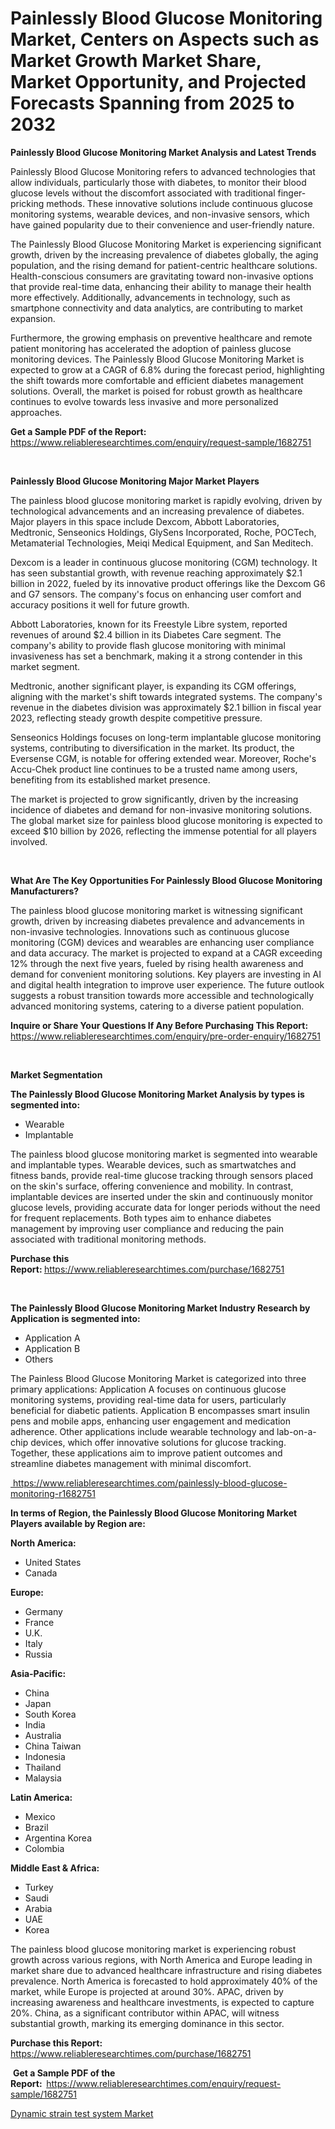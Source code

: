 <p><h1>Painlessly Blood Glucose Monitoring Market, Centers on Aspects such as Market Growth Market Share, Market Opportunity, and Projected Forecasts Spanning from 2025 to 2032</h1></p><p><strong>Painlessly Blood Glucose Monitoring Market Analysis and Latest Trends</strong></p>
<p><p>Painlessly Blood Glucose Monitoring refers to advanced technologies that allow individuals, particularly those with diabetes, to monitor their blood glucose levels without the discomfort associated with traditional finger-pricking methods. These innovative solutions include continuous glucose monitoring systems, wearable devices, and non-invasive sensors, which have gained popularity due to their convenience and user-friendly nature.</p><p>The Painlessly Blood Glucose Monitoring Market is experiencing significant growth, driven by the increasing prevalence of diabetes globally, the aging population, and the rising demand for patient-centric healthcare solutions. Health-conscious consumers are gravitating toward non-invasive options that provide real-time data, enhancing their ability to manage their health more effectively. Additionally, advancements in technology, such as smartphone connectivity and data analytics, are contributing to market expansion.</p><p>Furthermore, the growing emphasis on preventive healthcare and remote patient monitoring has accelerated the adoption of painless glucose monitoring devices. The Painlessly Blood Glucose Monitoring Market is expected to grow at a CAGR of 6.8% during the forecast period, highlighting the shift towards more comfortable and efficient diabetes management solutions. Overall, the market is poised for robust growth as healthcare continues to evolve towards less invasive and more personalized approaches.</p></p>
<p><strong>Get a Sample PDF of the Report:&nbsp;</strong> <a href="https://www.reliableresearchtimes.com/enquiry/request-sample/1682751?utm_campaign=2326&utm_medium=2&utm_source=Github&utm_content=ia&utm_term=26032025&utm_id=painlessly-blood-glucose-monitoring">https://www.reliableresearchtimes.com/enquiry/request-sample/1682751</a></p>
<p>&nbsp;</p>
<p><strong>Painlessly Blood Glucose Monitoring Major Market Players</strong></p>
<p><p>The painless blood glucose monitoring market is rapidly evolving, driven by technological advancements and an increasing prevalence of diabetes. Major players in this space include Dexcom, Abbott Laboratories, Medtronic, Senseonics Holdings, GlySens Incorporated, Roche, POCTech, Metamaterial Technologies, Meiqi Medical Equipment, and San Meditech.</p><p>Dexcom is a leader in continuous glucose monitoring (CGM) technology. It has seen substantial growth, with revenue reaching approximately $2.1 billion in 2022, fueled by its innovative product offerings like the Dexcom G6 and G7 sensors. The company's focus on enhancing user comfort and accuracy positions it well for future growth.</p><p>Abbott Laboratories, known for its Freestyle Libre system, reported revenues of around $2.4 billion in its Diabetes Care segment. The company's ability to provide flash glucose monitoring with minimal invasiveness has set a benchmark, making it a strong contender in this market segment.</p><p>Medtronic, another significant player, is expanding its CGM offerings, aligning with the market's shift towards integrated systems. The company's revenue in the diabetes division was approximately $2.1 billion in fiscal year 2023, reflecting steady growth despite competitive pressure.</p><p>Senseonics Holdings focuses on long-term implantable glucose monitoring systems, contributing to diversification in the market. Its product, the Eversense CGM, is notable for offering extended wear. Moreover, Roche's Accu-Chek product line continues to be a trusted name among users, benefiting from its established market presence.</p><p>The market is projected to grow significantly, driven by the increasing incidence of diabetes and demand for non-invasive monitoring solutions. The global market size for painless blood glucose monitoring is expected to exceed $10 billion by 2026, reflecting the immense potential for all players involved.</p></p>
<p>&nbsp;</p>
<p><strong>What Are The Key Opportunities For Painlessly Blood Glucose Monitoring Manufacturers?</strong></p>
<p><p>The painless blood glucose monitoring market is witnessing significant growth, driven by increasing diabetes prevalence and advancements in non-invasive technologies. Innovations such as continuous glucose monitoring (CGM) devices and wearables are enhancing user compliance and data accuracy. The market is projected to expand at a CAGR exceeding 12% through the next five years, fueled by rising health awareness and demand for convenient monitoring solutions. Key players are investing in AI and digital health integration to improve user experience. The future outlook suggests a robust transition towards more accessible and technologically advanced monitoring systems, catering to a diverse patient population.</p></p>
<p><strong>Inquire or Share Your Questions If Any Before Purchasing This Report:</strong> <a href="https://www.reliableresearchtimes.com/enquiry/pre-order-enquiry/1682751?utm_campaign=2326&utm_medium=2&utm_source=Github&utm_content=ia&utm_term=26032025&utm_id=painlessly-blood-glucose-monitoring">https://www.reliableresearchtimes.com/enquiry/pre-order-enquiry/1682751</a></p>
<p>&nbsp;</p>
<p><strong>Market Segmentation</strong></p>
<p><strong>The Painlessly Blood Glucose Monitoring Market Analysis by types is segmented into:</strong></p>
<p><ul><li>Wearable</li><li>Implantable</li></ul></p>
<p><p>The painless blood glucose monitoring market is segmented into wearable and implantable types. Wearable devices, such as smartwatches and fitness bands, provide real-time glucose tracking through sensors placed on the skin's surface, offering convenience and mobility. In contrast, implantable devices are inserted under the skin and continuously monitor glucose levels, providing accurate data for longer periods without the need for frequent replacements. Both types aim to enhance diabetes management by improving user compliance and reducing the pain associated with traditional monitoring methods.</p></p>
<p><strong>Purchase this Report:&nbsp;</strong><a href="https://www.reliableresearchtimes.com/purchase/1682751?utm_campaign=2326&utm_medium=2&utm_source=Github&utm_content=ia&utm_term=26032025&utm_id=painlessly-blood-glucose-monitoring">https://www.reliableresearchtimes.com/purchase/1682751</a></p>
<p>&nbsp;</p>
<p><strong>The Painlessly Blood Glucose Monitoring Market Industry Research by Application is segmented into:</strong></p>
<p><ul><li>Application A</li><li>Application B</li><li>Others</li></ul></p>
<p><p>The Painless Blood Glucose Monitoring Market is categorized into three primary applications: Application A focuses on continuous glucose monitoring systems, providing real-time data for users, particularly beneficial for diabetic patients. Application B encompasses smart insulin pens and mobile apps, enhancing user engagement and medication adherence. Other applications include wearable technology and lab-on-a-chip devices, which offer innovative solutions for glucose tracking. Together, these applications aim to improve patient outcomes and streamline diabetes management with minimal discomfort.</p></p>
<p><a href="https://www.reliableresearchtimes.com/painlessly-blood-glucose-monitoring-r1682751?utm_campaign=2326&utm_medium=2&utm_source=Github&utm_content=ia&utm_term=26032025&utm_id=painlessly-blood-glucose-monitoring">&nbsp;https://www.reliableresearchtimes.com/painlessly-blood-glucose-monitoring-r1682751</a></p>
<p><strong>In terms of Region, the Painlessly Blood Glucose Monitoring Market Players available by Region are:</strong></p>
<p>
    <p> <strong> North America: </strong>
        <ul>
            <li>United States</li>
            <li>Canada</li>
        </ul>
        </p> 
    <p> <strong> Europe: </strong>
        <ul>
            <li>Germany</li>
            <li>France</li>
            <li>U.K.</li>
            <li>Italy</li>
            <li>Russia</li>
        </ul>
        </p> 
    <p> <strong> Asia-Pacific: </strong>
        <ul>
            <li>China</li>
            <li>Japan</li>
            <li>South Korea</li>
            <li>India</li>
            <li>Australia</li>
            <li>China Taiwan</li>
            <li>Indonesia</li>
            <li>Thailand</li>
            <li>Malaysia</li>
        </ul>
        </p> 
    <p> <strong> Latin America: </strong>
        <ul>
            <li>Mexico</li>
            <li>Brazil</li>
            <li>Argentina Korea</li>
            <li>Colombia</li>
        </ul>
        </p> 
    <p> <strong> Middle East & Africa: </strong>
        <ul>
            <li>Turkey</li>
            <li>Saudi</li>
            <li>Arabia</li>
            <li>UAE</li>
            <li>Korea</li>
        </ul>
    </p>
    </p>
<p><p>The painless blood glucose monitoring market is experiencing robust growth across various regions, with North America and Europe leading in market share due to advanced healthcare infrastructure and rising diabetes prevalence. North America is forecasted to hold approximately 40% of the market, while Europe is projected at around 30%. APAC, driven by increasing awareness and healthcare investments, is expected to capture 20%. China, as a significant contributor within APAC, will witness substantial growth, marking its emerging dominance in this sector.</p></p>
<p><strong>Purchase this Report: </strong><a href="https://www.reliableresearchtimes.com/purchase/1682751?utm_campaign=2326&utm_medium=2&utm_source=Github&utm_content=ia&utm_term=26032025&utm_id=painlessly-blood-glucose-monitoring">https://www.reliableresearchtimes.com/purchase/1682751</a></p>
<p>&nbsp;<strong>Get a Sample PDF of the Report:&nbsp;&nbsp;</strong><a href="https://www.reliableresearchtimes.com/enquiry/request-sample/1682751?utm_campaign=2326&utm_medium=2&utm_source=Github&utm_content=ia&utm_term=26032025&utm_id=painlessly-blood-glucose-monitoring">https://www.reliableresearchtimes.com/enquiry/request-sample/1682751</a></p>
<p><strong></strong></p>
<p><p><a href="https://github.com/NargisHussain75/Market-Research-Report-List-1/blob/main/dynamic-strain-test-system-market.md?utm_campaign=2326&utm_medium=2&utm_source=Github&utm_content=ia&utm_term=26032025&utm_id=painlessly-blood-glucose-monitoring">Dynamic strain test system Market</a></p></p>